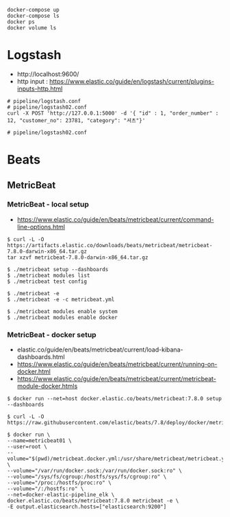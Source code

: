 ```
docker-compose up
docker-compose ls
docker ps
docker volume ls
```


# Logstash
- http://localhost:9600/
- http input : https://www.elastic.co/guide/en/logstash/current/plugins-inputs-http.html

```
# pipeline/logstash.conf
# pipeline/logstash02.conf
curl -X POST 'http://127.0.0.1:5000' -d '{ "id" : 1, "order_number" : 12, "customer_no": 23781, "category": "셔츠"}'

# pipeline/logstash02.conf
```

# Beats

## MetricBeat

### MetricBeat - local setup
- https://www.elastic.co/guide/en/beats/metricbeat/current/command-line-options.html
```
$ curl -L -O https://artifacts.elastic.co/downloads/beats/metricbeat/metricbeat-7.8.0-darwin-x86_64.tar.gz
tar xzvf metricbeat-7.8.0-darwin-x86_64.tar.gz

$ ./metricbeat setup --dashboards
$ ./metricbeat modules list 
$ ./metricbeat test config

$ ./metricbeat -e
$ ./metricbeat -e -c metricbeat.yml 

$ ./metricbeat modules enable system
$ ./metricbeat modules enable docker
```

### MetricBeat - docker setup
- elastic.co/guide/en/beats/metricbeat/current/load-kibana-dashboards.html
- https://www.elastic.co/guide/en/beats/metricbeat/current/running-on-docker.html
- https://www.elastic.co/guide/en/beats/metricbeat/current/metricbeat-module-docker.htmls


```
$ docker run --net=host docker.elastic.co/beats/metricbeat:7.8.0 setup --dashboards

$ curl -L -O https://raw.githubusercontent.com/elastic/beats/7.8/deploy/docker/metricbeat.docker.yml

$ docker run \
--name=metricbeat01 \
--user=root \
--volume="$(pwd)/metricbeat.docker.yml:/usr/share/metricbeat/metricbeat.yml:ro" \
--volume="/var/run/docker.sock:/var/run/docker.sock:ro" \
--volume="/sys/fs/cgroup:/hostfs/sys/fs/cgroup:ro" \
--volume="/proc:/hostfs/proc:ro" \
--volume="/:/hostfs:ro" \
--net=docker-elastic-pipeline_elk \
docker.elastic.co/beats/metricbeat:7.8.0 metricbeat -e \
-E output.elasticsearch.hosts=["elasticsearch:9200"]

```

